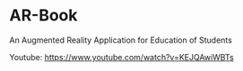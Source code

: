 # AR-Book
An Augmented Reality Application for Education of Students

Youtube: https://www.youtube.com/watch?v=KEJQAwiWBTs
